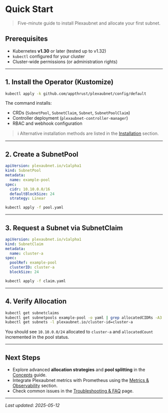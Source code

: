 # Quick Start

> Five-minute guide to install Plexaubnet and allocate your first subnet.

## Prerequisites

* Kubernetes **v1.30** or later (tested up to v1.32)
* `kubectl` configured for your cluster
* Cluster-wide permissions (or administration rights)

---

## 1. Install the Operator (Kustomize)

```bash
kubectl apply -k github.com/appthrust/plexaubnet/config/default
```

The command installs:

* CRDs (`SubnetPool`, `SubnetClaim`, `Subnet`, `SubnetPoolClaim`)
* Controller deployment (`plexaubnet-controller-manager`)
* RBAC and webhook configuration

> ℹ️  Alternative installation methods are listed in the [Installation](./installation.md) section.

---

## 2. Create a SubnetPool

```yaml
apiVersion: plexaubnet.io/v1alpha1
kind: SubnetPool
metadata:
  name: example-pool
spec:
  cidr: 10.10.0.0/16
  defaultBlockSize: 24
  strategy: Linear
```

```bash
kubectl apply -f pool.yaml
```

---

## 3. Request a Subnet via SubnetClaim

```yaml
apiVersion: plexaubnet.io/v1alpha1
kind: SubnetClaim
metadata:
  name: cluster-a
spec:
  poolRef: example-pool
  clusterID: cluster-a
  blockSize: 24
```

```bash
kubectl apply -f claim.yaml
```

---

## 4. Verify Allocation

```bash
kubectl get subnetclaims
kubectl get subnetpools example-pool -o yaml | grep allocatedCIDRs -A3
kubectl get subnets -l plexaubnet.io/cluster-id=cluster-a
```

You should see `10.10.0.0/24` allocated to `cluster-a` and `allocatedCount` incremented in the pool status.

---

## Next Steps

* Explore advanced **allocation strategies** and **pool splitting** in the [Concepts](./concepts.md) guide.
* Integrate Plexaubnet metrics with Prometheus using the [Metrics & Observability](./metrics.md) section.
* Check common issues in the [Troubleshooting & FAQ](./troubleshooting.md) page.

---

_Last updated: 2025-05-12_ 